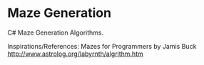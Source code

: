 # Maze Generation

C# Maze Generation Algorithms.

Inspirations/References:
Mazes for Programmers by Jamis Buck
http://www.astrolog.org/labyrnth/algrithm.htm